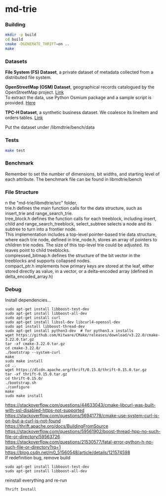 # md-trie

### Building

```bash
mkdir -p build
cd build
cmake -DGENERATE_THRIFT=on ..
make
```

### Datasets

**File System (FS) Dataset**, a private dataset of metadata collected from a distributed file system. 

**OpenStreetMap (OSM) Dataset**, geographical records catalogued by the OpenStreetMap project. [Link](https://download.geofabrik.de/)   
To extract the data, use Python Osmium package and a sample script is provided. [Here](data/OSM/process_osm.py)  

**TPC-H Dataset**, a synthetic business dataset. We coalesce its lineitem and orders tables. [Link](https://docs.deistercloud.com/content/Databases.30/TPCH%20Benchmark.90/Data%20generation%20tool.30.xml?embedded=true/)

Put the dataset under /libmdtrie/bench/data

### Tests

```bash
make test
```

### Benchmark

Remember to set the number of dimensions, bit widths, and starting level of each attribute.
The benchmark file can be found in libmdtrie/bench

### File Structure

n the "md-trie/libmdtrie/src" folder,   
trie.h defines the main function calls for the data structure, such as insert_trie and range_search_trie.  
tree_block.h defines the function calls for each treeblock, including insert, child and range_search_treeblock, select_subtree selects a node and its subtree to turn into a frontier node.  
This implementation includes a top-level pointer-based trie data structure, where each trie node, defined in trie_node.h, stores an array of pointers to children trie nodes. The size of this top-level trie could be adjusted. Its leaves point to child treeblocks.  
compressed_bitmap.h defines the structure of the bit vector in the treeblocks and supports collapsed nodes.  
compact_ptr.h implements how primary keys are stored at the leaf, either stored directly as value, in a vector, or a delta-encoded array (defined in delta_encoded_array.h)  

### Debug

Install dependencies...
```
sudo apt-get install libboost-test-dev  
sudo apt-get install libboost-all-dev
sudo apt-get install curl
sudo apt-get install libssl-dev libcurl4-openssl-dev
sudo apt install libboost-thread-dev
sudo apt-get install python3-dev  # for python3.x installs
wget https://github.com/Kitware/CMake/releases/download/v3.22.0/cmake-3.22.0.tar.gz
tar -xf cmake-3.22.0.tar.gz
cd cmake-3.22.0/
./bootstrap --system-curl
make
sudo make install
cd ..
wget https://dlcdn.apache.org/thrift/0.15.0/thrift-0.15.0.tar.gz
tar -xf thrift-0.15.0.tar.gz
cd thrift-0.15.0/
./bootstrap.sh
./configure
make
sudo make install
```

https://stackoverflow.com/questions/44633043/cmake-libcurl-was-built-with-ssl-disabled-https-not-supported  
https://stackoverflow.com/questions/56941778/cmake-use-system-curl-is-on-but-a-curl-is-not-found  
https://thrift.apache.org/docs/BuildingFromSource  
https://stackoverflow.com/questions/59561902/boost-thread-hpp-no-such-file-or-directory/59563726  
https://stackoverflow.com/questions/21530577/fatal-error-python-h-no-such-file-or-directory?rq=1  
https://blog.csdn.net/m0_51560548/article/details/121574598  
If redefinition bug, remove build
```  
sudo apt-get install libboost-test-dev  
sudo apt-get install libboost-all-dev
```  
reinstall everything and re-run 
```
Thrift Install  
```
